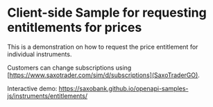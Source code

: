 # Client-side Sample for requesting entitlements for prices

This is a demonstration on how to request the price entitlement for individual instruments.

Customers can change subscriptions using [https://www.saxotrader.com/sim/d/subscriptions](SaxoTraderGO).

Interactive demo: <https://saxobank.github.io/openapi-samples-js/instruments/entitlements/>
